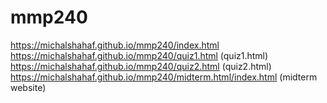 # mmp240
https://michalshahaf.github.io/mmp240/index.html <br>
 https://michalshahaf.github.io/mmp240/quiz1.html (quiz1.html)<br>
  https://michalshahaf.github.io/mmp240/quiz2.html (quiz2.html)<br>
https://michalshahaf.github.io/mmp240/midterm.html/index.html (midterm website)
